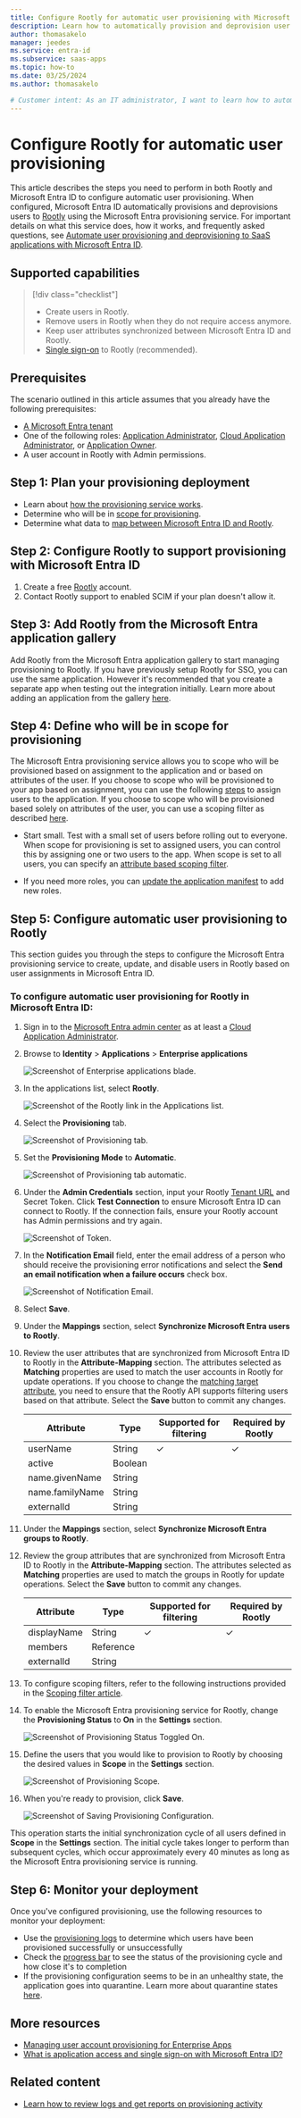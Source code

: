 ```yaml
---
title: Configure Rootly for automatic user provisioning with Microsoft Entra ID
description: Learn how to automatically provision and deprovision user accounts from Microsoft Entra ID to Rootly.
author: thomasakelo
manager: jeedes
ms.service: entra-id
ms.subservice: saas-apps
ms.topic: how-to
ms.date: 03/25/2024
ms.author: thomasakelo

# Customer intent: As an IT administrator, I want to learn how to automatically provision and deprovision user accounts from Microsoft Entra ID to Rootly so that I can streamline the user management process and ensure that users have the appropriate access to Rootly.
---
```


# Configure Rootly for automatic user provisioning

This article describes the steps you need to perform in both Rootly and Microsoft Entra ID to configure automatic user provisioning. When configured, Microsoft Entra ID automatically provisions and deprovisions users to [Rootly](https://rootly.com/) using the Microsoft Entra provisioning service. For important details on what this service does, how it works, and frequently asked questions, see [Automate user provisioning and deprovisioning to SaaS applications with Microsoft Entra ID](~/identity/app-provisioning/user-provisioning.md). 


## Supported capabilities
> [!div class="checklist"]
> * Create users in Rootly.
> * Remove users in Rootly when they do not require access anymore.
> * Keep user attributes synchronized between Microsoft Entra ID and Rootly.
> * [Single sign-on](rootly-tutorial.md) to Rootly (recommended).

## Prerequisites

The scenario outlined in this article assumes that you already have the following prerequisites:

* [A Microsoft Entra tenant](~/identity-platform/quickstart-create-new-tenant.md) 
* One of the following roles: [Application Administrator](/entra/identity/role-based-access-control/permissions-reference#application-administrator), [Cloud Application Administrator](/entra/identity/role-based-access-control/permissions-reference#cloud-application-administrator), or [Application Owner](/entra/fundamentals/users-default-permissions#owned-enterprise-applications).
* A user account in Rootly with Admin permissions.

## Step 1: Plan your provisioning deployment

* Learn about [how the provisioning service works](~/identity/app-provisioning/user-provisioning.md).
* Determine who will be in [scope for provisioning](~/identity/app-provisioning/define-conditional-rules-for-provisioning-user-accounts.md).
* Determine what data to [map between Microsoft Entra ID and Rootly](~/identity/app-provisioning/customize-application-attributes.md).

## Step 2: Configure Rootly to support provisioning with Microsoft Entra ID

1. Create a free [Rootly](https://rootly.com) account.
1. Contact Rootly support to enabled SCIM if your plan doesn't allow it.

## Step 3: Add Rootly from the Microsoft Entra application gallery

Add Rootly from the Microsoft Entra application gallery to start managing provisioning to Rootly. If you have previously setup Rootly for SSO, you can use the same application. However it's recommended that you create a separate app when testing out the integration initially. Learn more about adding an application from the gallery [here](~/identity/enterprise-apps/add-application-portal.md). 

## Step 4: Define who will be in scope for provisioning 

The Microsoft Entra provisioning service allows you to scope who will be provisioned based on assignment to the application and or based on attributes of the user. If you choose to scope who will be provisioned to your app based on assignment, you can use the following [steps](~/identity/enterprise-apps/assign-user-or-group-access-portal.md) to assign users to the application. If you choose to scope who will be provisioned based solely on attributes of the user, you can use a scoping filter as described [here](~/identity/app-provisioning/define-conditional-rules-for-provisioning-user-accounts.md). 

* Start small. Test with a small set of users before rolling out to everyone. When scope for provisioning is set to assigned users, you can control this by assigning one or two users to the app. When scope is set to all users, you can specify an [attribute based scoping filter](~/identity/app-provisioning/define-conditional-rules-for-provisioning-user-accounts.md).

* If you need more roles, you can [update the application manifest](~/identity-platform/howto-add-app-roles-in-apps.md) to add new roles.

## Step 5: Configure automatic user provisioning to Rootly 

This section guides you through the steps to configure the Microsoft Entra provisioning service to create, update, and disable users in Rootly based on user assignments in Microsoft Entra ID.

<a name='to-configure-automatic-user-provisioning-for-Rootly-in-azure-ad'></a>

### To configure automatic user provisioning for Rootly in Microsoft Entra ID:

1. Sign in to the [Microsoft Entra admin center](https://entra.microsoft.com) as at least a [Cloud Application Administrator](~/identity/role-based-access-control/permissions-reference.md#cloud-application-administrator).
1. Browse to **Identity** > **Applications** > **Enterprise applications**

	![Screenshot of Enterprise applications blade.](common/enterprise-applications.png)

1. In the applications list, select **Rootly**.

	![Screenshot of the Rootly link in the Applications list.](common/all-applications.png)

1. Select the **Provisioning** tab.

	![Screenshot of Provisioning tab.](common/provisioning.png)

1. Set the **Provisioning Mode** to **Automatic**.

	![Screenshot of Provisioning tab automatic.](common/provisioning-automatic.png)

1. Under the **Admin Credentials** section, input your Rootly [Tenant URL](https://rootly.com/scim) and Secret Token. Click **Test Connection** to ensure Microsoft Entra ID can connect to Rootly. If the connection fails, ensure your Rootly account has Admin permissions and try again.

 	![Screenshot of Token.](common/provisioning-testconnection-tenanturltoken.png)

1. In the **Notification Email** field, enter the email address of a person who should receive the provisioning error notifications and select the **Send an email notification when a failure occurs** check box.

	![Screenshot of Notification Email.](common/provisioning-notification-email.png)

1. Select **Save**.

1. Under the **Mappings** section, select **Synchronize Microsoft Entra users to Rootly**.

1. Review the user attributes that are synchronized from Microsoft Entra ID to Rootly in the **Attribute-Mapping** section. The attributes selected as **Matching** properties are used to match the user accounts in Rootly for update operations. If you choose to change the [matching target attribute](~/identity/app-provisioning/customize-application-attributes.md), you need to ensure that the Rootly API supports filtering users based on that attribute. Select the **Save** button to commit any changes.

   |Attribute|Type|Supported for filtering|Required by Rootly|
   |---|---|---|---|
   |userName|String|&check;|&check;
   |active|Boolean||
   |name.givenName|String||
   |name.familyName|String||
   |externalId|String||

1. Under the **Mappings** section, select **Synchronize Microsoft Entra groups to Rootly**.

1. Review the group attributes that are synchronized from Microsoft Entra ID to Rootly in the **Attribute-Mapping** section. The attributes selected as **Matching** properties are used to match the groups in Rootly for update operations. Select the **Save** button to commit any changes.

   |Attribute|Type|Supported for filtering|Required by Rootly|
   |---|---|---|---|
   |displayName|String|&check;|&check;
   |members|Reference||
   |externalId|String||

1. To configure scoping filters, refer to the following instructions provided in the [Scoping filter  article](~/identity/app-provisioning/define-conditional-rules-for-provisioning-user-accounts.md).

1. To enable the Microsoft Entra provisioning service for Rootly, change the **Provisioning Status** to **On** in the **Settings** section.

	![Screenshot of Provisioning Status Toggled On.](common/provisioning-toggle-on.png)

1. Define the users that you would like to provision to Rootly by choosing the desired values in **Scope** in the **Settings** section.

	![Screenshot of Provisioning Scope.](common/provisioning-scope.png)

1. When you're ready to provision, click **Save**.

	![Screenshot of Saving Provisioning Configuration.](common/provisioning-configuration-save.png)

This operation starts the initial synchronization cycle of all users defined in **Scope** in the **Settings** section. The initial cycle takes longer to perform than subsequent cycles, which occur approximately every 40 minutes as long as the Microsoft Entra provisioning service is running. 

## Step 6: Monitor your deployment
Once you've configured provisioning, use the following resources to monitor your deployment:

* Use the [provisioning logs](~/identity/monitoring-health/concept-provisioning-logs.md) to determine which users have been provisioned successfully or unsuccessfully
* Check the [progress bar](~/identity/app-provisioning/application-provisioning-when-will-provisioning-finish-specific-user.md) to see the status of the provisioning cycle and how close it's to completion
* If the provisioning configuration seems to be in an unhealthy state, the application goes into quarantine. Learn more about quarantine states [here](~/identity/app-provisioning/application-provisioning-quarantine-status.md).

## More resources

* [Managing user account provisioning for Enterprise Apps](~/identity/app-provisioning/configure-automatic-user-provisioning-portal.md)
* [What is application access and single sign-on with Microsoft Entra ID?](~/identity/enterprise-apps/what-is-single-sign-on.md)

## Related content

* [Learn how to review logs and get reports on provisioning activity](~/identity/app-provisioning/check-status-user-account-provisioning.md)
